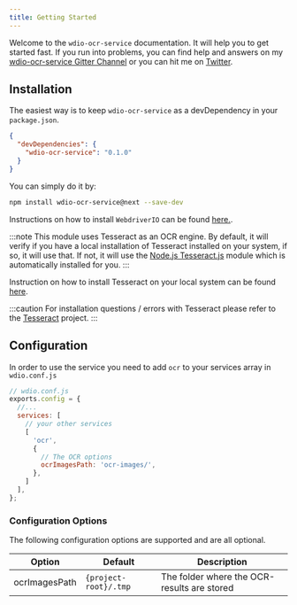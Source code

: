 ```yaml
---
title: Getting Started
---
```


Welcome to the `wdio-ocr-service` documentation. It will help you to get started fast. If you run into problems, you
can find help and answers on my [wdio-ocr-service Gitter Channel](https://gitter.im/wswebcreation/wdio-ocr-service) or
you can hit me on [Twitter](https://twitter.com/wswebcreation).

## Installation
The easiest way is to keep `wdio-ocr-service` as a devDependency in your `package.json`.

```json
{
  "devDependencies": {
    "wdio-ocr-service": "0.1.0"
  }
}
```

You can simply do it by:

```bash
npm install wdio-ocr-service@next --save-dev
```

Instructions on how to install `WebdriverIO` can be found [here.](https://webdriver.io/docs/gettingstarted.html).

:::note
This module uses Tesseract as an OCR engine. By default, it will verify if you have a local installation of
Tesseract installed on your system, if so, it will use that. If not, it will use the
[Node.js Tesseract.js](https://github.com/naptha/tesseract.js) module which is automatically installed for you.
:::

Instruction on how to install Tesseract on your local system can be found
[here](https://tesseract-ocr.github.io/tessdoc/Installation.html).

:::caution
For installation questions / errors with Tesseract please refer to the
[Tesseract](https://github.com/tesseract-ocr/tesseract) project.
:::


## Configuration
In order to use the service you need to add `ocr` to your services array in `wdio.conf.js`

```js
// wdio.conf.js
exports.config = {
  //...
  services: [
    // your other services
    [
      'ocr',
      {
        // The OCR options
        ocrImagesPath: 'ocr-images/',
      },
    ]
  ],
};
```

### Configuration Options
The following configuration options are supported and are all optional.

| Option | Default | Description |
| --- | --- | --- |
| ocrImagesPath | `{project-root}/.tmp` | The folder where the OCR-results are stored |
